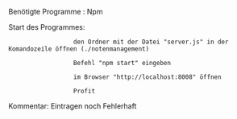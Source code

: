 Benötigte Programme : Npm 

Start des Programmes: 

                      den Ordner mit der Datei "server.js" in der Komandozeile öffnen (./notenmanagement)

                      Befehl "npm start" eingeben
                      
                      im Browser "http://localhost:8008" öffnen
                      
                      Profit

Kommentar: Eintragen noch Fehlerhaft
